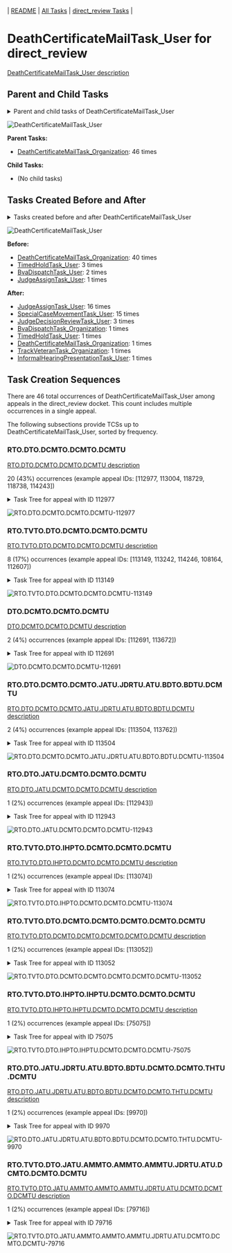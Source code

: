 <!-- DO NOT EDIT THIS FILE.  This file is autogenerated. -->
| [README](../README.md) | [All Tasks](../alltasks.md) | [direct_review Tasks](tasklist.md) |

# DeathCertificateMailTask_User for direct_review

[DeathCertificateMailTask_User description](../descr/DeathCertificateMailTask_User.md)

## Parent and Child Tasks

<details><summary markdown='span'>Parent and child tasks of DeathCertificateMailTask_User
</summary>

```
digraph G {
rankdir=LR;
node [shape=box]
"DeathCertificateMailTask_Organization" -> "DeathCertificateMailTask_User" [label=46]
}
```
</details>

![DeathCertificateMailTask_User](dot/DeathCertificateMailTask_User-parentchild.dot.png)

**Parent Tasks:**

   * [DeathCertificateMailTask_Organization](DeathCertificateMailTask_Organization.md): 46 times

**Child Tasks:**

   * (No child tasks)

## Tasks Created Before and After

<details><summary markdown='span'>Tasks created before and after DeathCertificateMailTask_User</summary>

```
digraph G {
rankdir=LR;

"DeathCertificateMailTask_User" -> "JudgeAssignTask_User" [label=16]
"DeathCertificateMailTask_User" -> "SpecialCaseMovementTask_User" [label=15]
"DeathCertificateMailTask_User" -> "JudgeDecisionReviewTask_User" [label=3]
"DeathCertificateMailTask_User" -> "TrackVeteranTask_Organization" [label=1]
"DeathCertificateMailTask_User" -> "TimedHoldTask_User" [label=1]
"DeathCertificateMailTask_User" -> "InformalHearingPresentationTask_User" [label=1]
"DeathCertificateMailTask_User" -> "DeathCertificateMailTask_Organization" [label=1]
"DeathCertificateMailTask_User" -> "BvaDispatchTask_Organization" [label=1]
"DeathCertificateMailTask_Organization" -> "DeathCertificateMailTask_User" [label=40]
"TimedHoldTask_User" -> "DeathCertificateMailTask_User" [label=3]
"BvaDispatchTask_User" -> "DeathCertificateMailTask_User" [label=2]
"JudgeAssignTask_User" -> "DeathCertificateMailTask_User" [label=1]
}
```
</details>

![DeathCertificateMailTask_User](dot/DeathCertificateMailTask_User.dot.png)

**Before:**

   * [DeathCertificateMailTask_Organization](DeathCertificateMailTask_Organization.md): 40 times
   * [TimedHoldTask_User](TimedHoldTask_User.md): 3 times
   * [BvaDispatchTask_User](BvaDispatchTask_User.md): 2 times
   * [JudgeAssignTask_User](JudgeAssignTask_User.md): 1 times

**After:**

   * [JudgeAssignTask_User](JudgeAssignTask_User.md): 16 times
   * [SpecialCaseMovementTask_User](SpecialCaseMovementTask_User.md): 15 times
   * [JudgeDecisionReviewTask_User](JudgeDecisionReviewTask_User.md): 3 times
   * [BvaDispatchTask_Organization](BvaDispatchTask_Organization.md): 1 times
   * [TimedHoldTask_User](TimedHoldTask_User.md): 1 times
   * [DeathCertificateMailTask_Organization](DeathCertificateMailTask_Organization.md): 1 times
   * [TrackVeteranTask_Organization](TrackVeteranTask_Organization.md): 1 times
   * [InformalHearingPresentationTask_User](InformalHearingPresentationTask_User.md): 1 times

## Task Creation Sequences

There are 46 total occurrences of DeathCertificateMailTask_User among appeals in the direct_review docket.  This count includes multiple occurrences in a single appeal.

The following subsections provide TCSs up to DeathCertificateMailTask_User, sorted by frequency.

### RTO.DTO.DCMTO.DCMTO.DCMTU

[RTO.DTO.DCMTO.DCMTO.DCMTU description](../descr/RTO.DTO.DCMTO.DCMTO.DCMTU.md)

20 (43%) occurrences (example appeal IDs: [112977, 113004, 118729, 118738, 114243])

<details><summary markdown='span'>Task Tree for appeal with ID 112977</summary>

```
@startuml
skinparam {
  ObjectBorderColor #555
  ObjectBorderThickness 0
  ObjectFontStyle bold
  ObjectFontSize 14
  ObjectAttributeFontColor #333
  ObjectAttributeFontSize 12
}
  object 0.RootTask #8dd3c7 {
Organization
}
  object 1.DistributionTask #ffffb3 {
Organization
}
  object 2.DeathCertificateMailTask #fb8072 {
Organization
}
  object 3.DeathCertificateMailTask #fb8072 {
Organization
}
  object 4.DeathCertificateMailTask #fb8072 {
User  <back:white>    </back>
}
  object 5.JudgeAssignTask #ccebc5 {
User
}
  object 6.DeathCertificateMailTask #fb8072 {
User  <back:white>    </back>
}
  object 7.JudgeAssignTask #ccebc5 {
User
}
  object 8.JudgeAssignTask #ccebc5 {
User
}
  object 9.JudgeAssignTask #ccebc5 {
User
}
  object 10.JudgeDecisionReviewTask #d9d9d9 {
User
}
  object 11.AttorneyTask #bc80bd {
User
}
  object 12.BvaDispatchTask #b3de69 {
Organization
}
  object 13.BvaDispatchTask #b3de69 {
User
}
0.RootTask -- 1.DistributionTask
0.RootTask -- 2.DeathCertificateMailTask
2.DeathCertificateMailTask -- 3.DeathCertificateMailTask
3.DeathCertificateMailTask -- 4.DeathCertificateMailTask
0.RootTask -- 5.JudgeAssignTask
3.DeathCertificateMailTask -- 6.DeathCertificateMailTask
0.RootTask -- 7.JudgeAssignTask
0.RootTask -- 8.JudgeAssignTask
0.RootTask -- 9.JudgeAssignTask
0.RootTask -- 10.JudgeDecisionReviewTask
10.JudgeDecisionReviewTask -- 11.AttorneyTask
0.RootTask -- 12.BvaDispatchTask
12.BvaDispatchTask -- 13.BvaDispatchTask
@enduml
```
</details>

![RTO.DTO.DCMTO.DCMTO.DCMTU-112977](uml/RTO.DTO.DCMTO.DCMTO.DCMTU-112977.png)

### RTO.TVTO.DTO.DCMTO.DCMTO.DCMTU

[RTO.TVTO.DTO.DCMTO.DCMTO.DCMTU description](../descr/RTO.TVTO.DTO.DCMTO.DCMTO.DCMTU.md)

8 (17%) occurrences (example appeal IDs: [113149, 113242, 114246, 108164, 112607])

<details><summary markdown='span'>Task Tree for appeal with ID 113149</summary>

```
@startuml
skinparam {
  ObjectBorderColor #555
  ObjectBorderThickness 0
  ObjectFontStyle bold
  ObjectFontSize 14
  ObjectAttributeFontColor #333
  ObjectAttributeFontSize 12
}
  object 0.RootTask #8dd3c7 {
Organization
}
  object 1.TrackVeteranTask #bebada {
Organization
}
  object 2.DistributionTask #ffffb3 {
Organization
}
  object 3.InformalHearingPresentationTask #fdb462 {
Organization
}
  object 4.DeathCertificateMailTask #fb8072 {
Organization
}
  object 5.DeathCertificateMailTask #fb8072 {
Organization
}
  object 6.DeathCertificateMailTask #fb8072 {
User  <back:white>    </back>
}
  object 7.DeathCertificateMailTask #fb8072 {
User  <back:white>    </back>
}
  object 8.DeathCertificateMailTask #fb8072 {
Organization
}
  object 9.DeathCertificateMailTask #fb8072 {
Organization
}
  object 10.DeathCertificateMailTask #fb8072 {
User  <back:white>    </back>
}
  object 11.DeathCertificateMailTask #fb8072 {
User  <back:white>    </back>
}
  object 12.DeathCertificateMailTask #fb8072 {
User  <back:white>    </back>
}
  object 13.DeathCertificateMailTask #fb8072 {
User  <back:white>    </back>
}
  object 14.TimedHoldTask #fccde5 {
User
}
  object 15.TimedHoldTask #fccde5 {
User
}
  object 16.TimedHoldTask #fccde5 {
User
}
  object 17.TimedHoldTask #fccde5 {
User
}
  object 18.TimedHoldTask #fccde5 {
User
}
  object 19.DeathCertificateMailTask #fb8072 {
User  <back:white>    </back>
}
  object 20.JudgeAssignTask #ccebc5 {
User
}
  object 21.JudgeAssignTask #ccebc5 {
User
}
  object 22.JudgeDecisionReviewTask #d9d9d9 {
User
}
  object 23.AttorneyTask #bc80bd {
User
}
  object 24.OtherColocatedTask #80b1d3 {
Organization
}
  object 25.OtherColocatedTask #80b1d3 {
User
}
  object 26.TimedHoldTask #fccde5 {
User
}
  object 27.TimedHoldTask #fccde5 {
User
}
  object 28.BvaDispatchTask #b3de69 {
Organization
}
  object 29.BvaDispatchTask #b3de69 {
User
}
0.RootTask -- 1.TrackVeteranTask
0.RootTask -- 2.DistributionTask
2.DistributionTask -- 3.InformalHearingPresentationTask
0.RootTask -- 4.DeathCertificateMailTask
4.DeathCertificateMailTask -- 5.DeathCertificateMailTask
5.DeathCertificateMailTask -- 6.DeathCertificateMailTask
5.DeathCertificateMailTask -- 7.DeathCertificateMailTask
0.RootTask -- 8.DeathCertificateMailTask
8.DeathCertificateMailTask -- 9.DeathCertificateMailTask
9.DeathCertificateMailTask -- 10.DeathCertificateMailTask
9.DeathCertificateMailTask -- 11.DeathCertificateMailTask
9.DeathCertificateMailTask -- 12.DeathCertificateMailTask
9.DeathCertificateMailTask -- 13.DeathCertificateMailTask
13.DeathCertificateMailTask -- 14.TimedHoldTask
13.DeathCertificateMailTask -- 15.TimedHoldTask
13.DeathCertificateMailTask -- 16.TimedHoldTask
13.DeathCertificateMailTask -- 17.TimedHoldTask
13.DeathCertificateMailTask -- 18.TimedHoldTask
9.DeathCertificateMailTask -- 19.DeathCertificateMailTask
0.RootTask -- 20.JudgeAssignTask
0.RootTask -- 21.JudgeAssignTask
0.RootTask -- 22.JudgeDecisionReviewTask
22.JudgeDecisionReviewTask -- 23.AttorneyTask
23.AttorneyTask -- 24.OtherColocatedTask
24.OtherColocatedTask -- 25.OtherColocatedTask
25.OtherColocatedTask -- 26.TimedHoldTask
25.OtherColocatedTask -- 27.TimedHoldTask
0.RootTask -- 28.BvaDispatchTask
28.BvaDispatchTask -- 29.BvaDispatchTask
@enduml
```
</details>

![RTO.TVTO.DTO.DCMTO.DCMTO.DCMTU-113149](uml/RTO.TVTO.DTO.DCMTO.DCMTO.DCMTU-113149.png)

### DTO.DCMTO.DCMTO.DCMTU

[DTO.DCMTO.DCMTO.DCMTU description](../descr/DTO.DCMTO.DCMTO.DCMTU.md)

2 (4%) occurrences (example appeal IDs: [112691, 113672])

<details><summary markdown='span'>Task Tree for appeal with ID 112691</summary>

```
@startuml
skinparam {
  ObjectBorderColor #555
  ObjectBorderThickness 0
  ObjectFontStyle bold
  ObjectFontSize 14
  ObjectAttributeFontColor #333
  ObjectAttributeFontSize 12
}
  object 0.RootTask #8dd3c7 {
Organization
}
  object 1.DistributionTask #ffffb3 {
Organization
}
  object 2.DeathCertificateMailTask #fb8072 {
Organization
}
  object 3.DeathCertificateMailTask #fb8072 {
Organization
}
  object 4.DeathCertificateMailTask #fb8072 {
User  <back:white>    </back>
}
  object 5.JudgeAssignTask #ccebc5 {
User
}
  object 6.DeathCertificateMailTask #fb8072 {
User  <back:white>    </back>
}
  object 7.JudgeAssignTask #ccebc5 {
User
}
  object 8.JudgeDecisionReviewTask #d9d9d9 {
User
}
  object 9.AttorneyTask #bc80bd {
User
}
  object 10.AttorneyRewriteTask #b3de69 {
User
}
0.RootTask -- 1.DistributionTask
0.RootTask -- 2.DeathCertificateMailTask
2.DeathCertificateMailTask -- 3.DeathCertificateMailTask
3.DeathCertificateMailTask -- 4.DeathCertificateMailTask
0.RootTask -- 5.JudgeAssignTask
3.DeathCertificateMailTask -- 6.DeathCertificateMailTask
0.RootTask -- 7.JudgeAssignTask
0.RootTask -- 8.JudgeDecisionReviewTask
8.JudgeDecisionReviewTask -- 9.AttorneyTask
8.JudgeDecisionReviewTask -- 10.AttorneyRewriteTask
@enduml
```
</details>

![DTO.DCMTO.DCMTO.DCMTU-112691](uml/DTO.DCMTO.DCMTO.DCMTU-112691.png)

### RTO.DTO.DCMTO.DCMTO.JATU.JDRTU.ATU.BDTO.BDTU.DCMTU

[RTO.DTO.DCMTO.DCMTO.JATU.JDRTU.ATU.BDTO.BDTU.DCMTU description](../descr/RTO.DTO.DCMTO.DCMTO.JATU.JDRTU.ATU.BDTO.BDTU.DCMTU.md)

2 (4%) occurrences (example appeal IDs: [113504, 113762])

<details><summary markdown='span'>Task Tree for appeal with ID 113504</summary>

```
@startuml
skinparam {
  ObjectBorderColor #555
  ObjectBorderThickness 0
  ObjectFontStyle bold
  ObjectFontSize 14
  ObjectAttributeFontColor #333
  ObjectAttributeFontSize 12
}
  object 0.RootTask #8dd3c7 {
Organization
}
  object 1.DistributionTask #ffffb3 {
Organization
}
  object 2.DeathCertificateMailTask #fb8072 {
Organization
}
  object 3.DeathCertificateMailTask #fb8072 {
Organization
}
  object 4.DeathCertificateMailTask #fb8072 {
User  <back:white>    </back>
}
  object 5.JudgeAssignTask #ccebc5 {
User
}
  object 6.JudgeDecisionReviewTask #d9d9d9 {
User
}
  object 7.AttorneyTask #bc80bd {
User
}
  object 8.BvaDispatchTask #b3de69 {
Organization
}
  object 9.BvaDispatchTask #b3de69 {
User
}
  object 10.TimedHoldTask #fccde5 {
User
}
  object 11.DeathCertificateMailTask #fb8072 {
User  <back:white>    </back>
}
0.RootTask -- 1.DistributionTask
0.RootTask -- 2.DeathCertificateMailTask
2.DeathCertificateMailTask -- 3.DeathCertificateMailTask
3.DeathCertificateMailTask -- 4.DeathCertificateMailTask
0.RootTask -- 5.JudgeAssignTask
0.RootTask -- 6.JudgeDecisionReviewTask
6.JudgeDecisionReviewTask -- 7.AttorneyTask
0.RootTask -- 8.BvaDispatchTask
8.BvaDispatchTask -- 9.BvaDispatchTask
11.DeathCertificateMailTask -- 10.TimedHoldTask
3.DeathCertificateMailTask -- 11.DeathCertificateMailTask
@enduml
```
</details>

![RTO.DTO.DCMTO.DCMTO.JATU.JDRTU.ATU.BDTO.BDTU.DCMTU-113504](uml/RTO.DTO.DCMTO.DCMTO.JATU.JDRTU.ATU.BDTO.BDTU.DCMTU-113504.png)

### RTO.DTO.JATU.DCMTO.DCMTO.DCMTU

[RTO.DTO.JATU.DCMTO.DCMTO.DCMTU description](../descr/RTO.DTO.JATU.DCMTO.DCMTO.DCMTU.md)

1 (2%) occurrences (example appeal IDs: [112943])

<details><summary markdown='span'>Task Tree for appeal with ID 112943</summary>

```
@startuml
skinparam {
  ObjectBorderColor #555
  ObjectBorderThickness 0
  ObjectFontStyle bold
  ObjectFontSize 14
  ObjectAttributeFontColor #333
  ObjectAttributeFontSize 12
}
  object 0.RootTask #8dd3c7 {
Organization
}
  object 1.DistributionTask #ffffb3 {
Organization
}
  object 2.JudgeAssignTask #ccebc5 {
User
}
  object 3.JudgeAssignTask #ccebc5 {
User
}
  object 4.DeathCertificateMailTask #fb8072 {
Organization
}
  object 5.DeathCertificateMailTask #fb8072 {
Organization
}
  object 6.DeathCertificateMailTask #fb8072 {
User  <back:white>    </back>
}
  object 7.JudgeDecisionReviewTask #d9d9d9 {
User
}
  object 8.AttorneyTask #bc80bd {
User
}
  object 9.BvaDispatchTask #b3de69 {
Organization
}
  object 10.BvaDispatchTask #b3de69 {
User
}
0.RootTask -- 1.DistributionTask
0.RootTask -- 2.JudgeAssignTask
0.RootTask -- 3.JudgeAssignTask
0.RootTask -- 4.DeathCertificateMailTask
4.DeathCertificateMailTask -- 5.DeathCertificateMailTask
5.DeathCertificateMailTask -- 6.DeathCertificateMailTask
0.RootTask -- 7.JudgeDecisionReviewTask
7.JudgeDecisionReviewTask -- 8.AttorneyTask
0.RootTask -- 9.BvaDispatchTask
9.BvaDispatchTask -- 10.BvaDispatchTask
@enduml
```
</details>

![RTO.DTO.JATU.DCMTO.DCMTO.DCMTU-112943](uml/RTO.DTO.JATU.DCMTO.DCMTO.DCMTU-112943.png)

### RTO.TVTO.DTO.IHPTO.DCMTO.DCMTO.DCMTU

[RTO.TVTO.DTO.IHPTO.DCMTO.DCMTO.DCMTU description](../descr/RTO.TVTO.DTO.IHPTO.DCMTO.DCMTO.DCMTU.md)

1 (2%) occurrences (example appeal IDs: [113074])

<details><summary markdown='span'>Task Tree for appeal with ID 113074</summary>

```
@startuml
skinparam {
  ObjectBorderColor #555
  ObjectBorderThickness 0
  ObjectFontStyle bold
  ObjectFontSize 14
  ObjectAttributeFontColor #333
  ObjectAttributeFontSize 12
}
  object 0.RootTask #8dd3c7 {
Organization
}
  object 1.TrackVeteranTask #bebada {
Organization
}
  object 2.DistributionTask #ffffb3 {
Organization
}
  object 3.InformalHearingPresentationTask #fdb462 {
Organization
}
  object 4.DeathCertificateMailTask #fb8072 {
Organization
}
  object 5.DeathCertificateMailTask #fb8072 {
Organization
}
  object 6.DeathCertificateMailTask #fb8072 {
User  <back:white>    </back>
}
  object 7.InformalHearingPresentationTask #fdb462 {
User
}
  object 8.InformalHearingPresentationTask #fdb462 {
User
}
  object 9.DeathCertificateMailTask #fb8072 {
Organization
}
  object 10.DeathCertificateMailTask #fb8072 {
Organization
}
  object 11.DeathCertificateMailTask #fb8072 {
User  <back:white>    </back>
}
  object 12.DeathCertificateMailTask #fb8072 {
User  <back:white>    </back>
}
  object 13.TimedHoldTask #fccde5 {
User
}
  object 14.JudgeAssignTask #ccebc5 {
User
}
  object 15.DeathCertificateMailTask #fb8072 {
User  <back:white>    </back>
}
  object 16.JudgeAssignTask #ccebc5 {
User
}
  object 17.JudgeDecisionReviewTask #d9d9d9 {
User
}
  object 18.AttorneyTask #bc80bd {
User
}
  object 19.BvaDispatchTask #b3de69 {
Organization
}
  object 20.BvaDispatchTask #b3de69 {
User
}
0.RootTask -- 1.TrackVeteranTask
0.RootTask -- 2.DistributionTask
2.DistributionTask -- 3.InformalHearingPresentationTask
0.RootTask -- 4.DeathCertificateMailTask
4.DeathCertificateMailTask -- 5.DeathCertificateMailTask
5.DeathCertificateMailTask -- 6.DeathCertificateMailTask
3.InformalHearingPresentationTask -- 7.InformalHearingPresentationTask
3.InformalHearingPresentationTask -- 8.InformalHearingPresentationTask
0.RootTask -- 9.DeathCertificateMailTask
9.DeathCertificateMailTask -- 10.DeathCertificateMailTask
10.DeathCertificateMailTask -- 11.DeathCertificateMailTask
10.DeathCertificateMailTask -- 12.DeathCertificateMailTask
12.DeathCertificateMailTask -- 13.TimedHoldTask
0.RootTask -- 14.JudgeAssignTask
10.DeathCertificateMailTask -- 15.DeathCertificateMailTask
0.RootTask -- 16.JudgeAssignTask
0.RootTask -- 17.JudgeDecisionReviewTask
17.JudgeDecisionReviewTask -- 18.AttorneyTask
0.RootTask -- 19.BvaDispatchTask
19.BvaDispatchTask -- 20.BvaDispatchTask
@enduml
```
</details>

![RTO.TVTO.DTO.IHPTO.DCMTO.DCMTO.DCMTU-113074](uml/RTO.TVTO.DTO.IHPTO.DCMTO.DCMTO.DCMTU-113074.png)

### RTO.TVTO.DTO.DCMTO.DCMTO.DCMTO.DCMTO.DCMTU

[RTO.TVTO.DTO.DCMTO.DCMTO.DCMTO.DCMTO.DCMTU description](../descr/RTO.TVTO.DTO.DCMTO.DCMTO.DCMTO.DCMTO.DCMTU.md)

1 (2%) occurrences (example appeal IDs: [113052])

<details><summary markdown='span'>Task Tree for appeal with ID 113052</summary>

```
@startuml
skinparam {
  ObjectBorderColor #555
  ObjectBorderThickness 0
  ObjectFontStyle bold
  ObjectFontSize 14
  ObjectAttributeFontColor #333
  ObjectAttributeFontSize 12
}
  object 0.RootTask #8dd3c7 {
Organization
}
  object 1.TrackVeteranTask #bebada {
Organization
}
  object 2.DistributionTask #ffffb3 {
Organization
}
  object 3.DeathCertificateMailTask #fb8072 {
Organization
}
  object 4.DeathCertificateMailTask #fb8072 {
Organization
}
  object 5.DeathCertificateMailTask #fb8072 {
User  <back:white>    </back>
}
  object 6.DeathCertificateMailTask #fb8072 {
Organization
}
  object 7.DeathCertificateMailTask #fb8072 {
Organization
}
  object 8.DeathCertificateMailTask #fb8072 {
User  <back:white>    </back>
}
  object 9.SpecialCaseMovementTask #8dd3c7 {
User
}
  object 10.JudgeAssignTask #ccebc5 {
User
}
  object 11.DeathCertificateMailTask #fb8072 {
User  <back:white>    </back>
}
  object 12.JudgeDecisionReviewTask #d9d9d9 {
User
}
  object 13.AttorneyTask #bc80bd {
User
}
  object 14.BvaDispatchTask #b3de69 {
Organization
}
  object 15.BvaDispatchTask #b3de69 {
User
}
0.RootTask -- 1.TrackVeteranTask
0.RootTask -- 2.DistributionTask
0.RootTask -- 3.DeathCertificateMailTask
3.DeathCertificateMailTask -- 4.DeathCertificateMailTask
4.DeathCertificateMailTask -- 5.DeathCertificateMailTask
0.RootTask -- 6.DeathCertificateMailTask
6.DeathCertificateMailTask -- 7.DeathCertificateMailTask
7.DeathCertificateMailTask -- 8.DeathCertificateMailTask
2.DistributionTask -- 9.SpecialCaseMovementTask
0.RootTask -- 10.JudgeAssignTask
4.DeathCertificateMailTask -- 11.DeathCertificateMailTask
0.RootTask -- 12.JudgeDecisionReviewTask
12.JudgeDecisionReviewTask -- 13.AttorneyTask
0.RootTask -- 14.BvaDispatchTask
14.BvaDispatchTask -- 15.BvaDispatchTask
@enduml
```
</details>

![RTO.TVTO.DTO.DCMTO.DCMTO.DCMTO.DCMTO.DCMTU-113052](uml/RTO.TVTO.DTO.DCMTO.DCMTO.DCMTO.DCMTO.DCMTU-113052.png)

### RTO.TVTO.DTO.IHPTO.IHPTU.DCMTO.DCMTO.DCMTU

[RTO.TVTO.DTO.IHPTO.IHPTU.DCMTO.DCMTO.DCMTU description](../descr/RTO.TVTO.DTO.IHPTO.IHPTU.DCMTO.DCMTO.DCMTU.md)

1 (2%) occurrences (example appeal IDs: [75075])

<details><summary markdown='span'>Task Tree for appeal with ID 75075</summary>

```
@startuml
skinparam {
  ObjectBorderColor #555
  ObjectBorderThickness 0
  ObjectFontStyle bold
  ObjectFontSize 14
  ObjectAttributeFontColor #333
  ObjectAttributeFontSize 12
}
  object 0.RootTask #8dd3c7 {
Organization
}
  object 1.TrackVeteranTask #bebada {
Organization
}
  object 2.DistributionTask #ffffb3 {
Organization
}
  object 3.InformalHearingPresentationTask #fdb462 {
Organization
}
  object 4.InformalHearingPresentationTask #fdb462 {
User
}
  object 5.DeathCertificateMailTask #fb8072 {
Organization
}
  object 6.DeathCertificateMailTask #fb8072 {
Organization
}
  object 7.DeathCertificateMailTask #fb8072 {
User  <back:white>    </back>
}
  object 8.DeathCertificateMailTask #fb8072 {
User  <back:white>    </back>
}
  object 9.JudgeAssignTask #ccebc5 {
User
}
  object 10.JudgeDecisionReviewTask #d9d9d9 {
User
}
  object 11.AttorneyTask #bc80bd {
User
}
  object 12.BvaDispatchTask #b3de69 {
Organization
}
  object 13.BvaDispatchTask #b3de69 {
User
}
0.RootTask -- 1.TrackVeteranTask
0.RootTask -- 2.DistributionTask
2.DistributionTask -- 3.InformalHearingPresentationTask
3.InformalHearingPresentationTask -- 4.InformalHearingPresentationTask
0.RootTask -- 5.DeathCertificateMailTask
5.DeathCertificateMailTask -- 6.DeathCertificateMailTask
6.DeathCertificateMailTask -- 7.DeathCertificateMailTask
6.DeathCertificateMailTask -- 8.DeathCertificateMailTask
0.RootTask -- 9.JudgeAssignTask
0.RootTask -- 10.JudgeDecisionReviewTask
10.JudgeDecisionReviewTask -- 11.AttorneyTask
0.RootTask -- 12.BvaDispatchTask
12.BvaDispatchTask -- 13.BvaDispatchTask
@enduml
```
</details>

![RTO.TVTO.DTO.IHPTO.IHPTU.DCMTO.DCMTO.DCMTU-75075](uml/RTO.TVTO.DTO.IHPTO.IHPTU.DCMTO.DCMTO.DCMTU-75075.png)

### RTO.DTO.JATU.JDRTU.ATU.BDTO.BDTU.DCMTO.DCMTO.THTU.DCMTU

[RTO.DTO.JATU.JDRTU.ATU.BDTO.BDTU.DCMTO.DCMTO.THTU.DCMTU description](../descr/RTO.DTO.JATU.JDRTU.ATU.BDTO.BDTU.DCMTO.DCMTO.THTU.DCMTU.md)

1 (2%) occurrences (example appeal IDs: [9970])

<details><summary markdown='span'>Task Tree for appeal with ID 9970</summary>

```
@startuml
skinparam {
  ObjectBorderColor #555
  ObjectBorderThickness 0
  ObjectFontStyle bold
  ObjectFontSize 14
  ObjectAttributeFontColor #333
  ObjectAttributeFontSize 12
}
  object 0.RootTask #8dd3c7 {
Organization
}
  object 1.TrackVeteranTask #bebada {
Organization
}
  object 2.DistributionTask #ffffb3 {
Organization
}
  object 3.JudgeAssignTask #ccebc5 {
User
}
  object 4.JudgeDecisionReviewTask #d9d9d9 {
User
}
  object 5.AttorneyTask #bc80bd {
User
}
  object 6.BvaDispatchTask #b3de69 {
Organization
}
  object 7.BvaDispatchTask #b3de69 {
User
}
  object 8.DeathCertificateMailTask #fb8072 {
Organization
}
  object 9.DeathCertificateMailTask #fb8072 {
Organization
}
  object 10.DeathCertificateMailTask #fb8072 {
User  <back:white>    </back>
}
  object 11.DeathCertificateMailTask #fb8072 {
Organization
}
  object 12.DeathCertificateMailTask #fb8072 {
Organization
}
  object 13.DeathCertificateMailTask #fb8072 {
User  <back:white>    </back>
}
  object 14.TimedHoldTask #fccde5 {
User
}
  object 15.DeathCertificateMailTask #fb8072 {
User  <back:white>    </back>
}
0.RootTask -- 1.TrackVeteranTask
0.RootTask -- 2.DistributionTask
0.RootTask -- 3.JudgeAssignTask
0.RootTask -- 4.JudgeDecisionReviewTask
4.JudgeDecisionReviewTask -- 5.AttorneyTask
0.RootTask -- 6.BvaDispatchTask
6.BvaDispatchTask -- 7.BvaDispatchTask
0.RootTask -- 8.DeathCertificateMailTask
8.DeathCertificateMailTask -- 9.DeathCertificateMailTask
9.DeathCertificateMailTask -- 10.DeathCertificateMailTask
0.RootTask -- 11.DeathCertificateMailTask
11.DeathCertificateMailTask -- 12.DeathCertificateMailTask
12.DeathCertificateMailTask -- 13.DeathCertificateMailTask
13.DeathCertificateMailTask -- 14.TimedHoldTask
12.DeathCertificateMailTask -- 15.DeathCertificateMailTask
@enduml
```
</details>

![RTO.DTO.JATU.JDRTU.ATU.BDTO.BDTU.DCMTO.DCMTO.THTU.DCMTU-9970](uml/RTO.DTO.JATU.JDRTU.ATU.BDTO.BDTU.DCMTO.DCMTO.THTU.DCMTU-9970.png)

### RTO.TVTO.DTO.JATU.AMMTO.AMMTO.AMMTU.JDRTU.ATU.DCMTO.DCMTO.DCMTU

[RTO.TVTO.DTO.JATU.AMMTO.AMMTO.AMMTU.JDRTU.ATU.DCMTO.DCMTO.DCMTU description](../descr/RTO.TVTO.DTO.JATU.AMMTO.AMMTO.AMMTU.JDRTU.ATU.DCMTO.DCMTO.DCMTU.md)

1 (2%) occurrences (example appeal IDs: [79716])

<details><summary markdown='span'>Task Tree for appeal with ID 79716</summary>

```
@startuml
skinparam {
  ObjectBorderColor #555
  ObjectBorderThickness 0
  ObjectFontStyle bold
  ObjectFontSize 14
  ObjectAttributeFontColor #333
  ObjectAttributeFontSize 12
}
  object 0.RootTask #8dd3c7 {
Organization
}
  object 1.TrackVeteranTask #bebada {
Organization
}
  object 2.DistributionTask #ffffb3 {
Organization
}
  object 3.JudgeAssignTask #ccebc5 {
User
}
  object 4.AodMotionMailTask #d9d9d9 {
Organization
}
  object 5.AodMotionMailTask #d9d9d9 {
Organization
}
  object 6.AodMotionMailTask #d9d9d9 {
User
}
  object 7.JudgeDecisionReviewTask #d9d9d9 {
User
}
  object 8.AttorneyTask #bc80bd {
User
}
  object 9.DeathCertificateMailTask #fb8072 {
Organization
}
  object 10.DeathCertificateMailTask #fb8072 {
Organization
}
  object 11.DeathCertificateMailTask #fb8072 {
User  <back:white>    </back>
}
  object 12.BvaDispatchTask #b3de69 {
Organization
}
  object 13.BvaDispatchTask #b3de69 {
User
}
0.RootTask -- 1.TrackVeteranTask
0.RootTask -- 2.DistributionTask
0.RootTask -- 3.JudgeAssignTask
0.RootTask -- 4.AodMotionMailTask
4.AodMotionMailTask -- 5.AodMotionMailTask
5.AodMotionMailTask -- 6.AodMotionMailTask
0.RootTask -- 7.JudgeDecisionReviewTask
7.JudgeDecisionReviewTask -- 8.AttorneyTask
0.RootTask -- 9.DeathCertificateMailTask
9.DeathCertificateMailTask -- 10.DeathCertificateMailTask
10.DeathCertificateMailTask -- 11.DeathCertificateMailTask
0.RootTask -- 12.BvaDispatchTask
12.BvaDispatchTask -- 13.BvaDispatchTask
@enduml
```
</details>

![RTO.TVTO.DTO.JATU.AMMTO.AMMTO.AMMTU.JDRTU.ATU.DCMTO.DCMTO.DCMTU-79716](uml/RTO.TVTO.DTO.JATU.AMMTO.AMMTO.AMMTU.JDRTU.ATU.DCMTO.DCMTO.DCMTU-79716.png)

